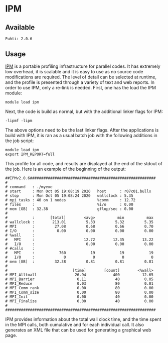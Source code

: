 # IPM

## Available
    Puhti: 2.0.6
## Usage  
[IPM](http://ipm-hpc.sourceforge.net/) is a portable profiling infrastructure for parallel codes. It has extremely low overhead, it is scalable and it is easy to use as no source code modifications are required. The level of detail can be selected at runtime, and the profile is presented through a variety of text and web reports.  In order to use IPM, only a re-link is needed. First, one has the load the IPM module:
```
module load ipm
```

Next, the code is build as normal, but with the additional linker flags for IPM: 
```
-lipmf -lipm
```
The above options need to be the last linker flags. After the applications is build with IPM, it is ran as a usual batch job with the following additions 
in the job script:
```
module load ipm
export IPM_REPORT=full
```
This profile for all code, and results are displayed at the end of the stdout of the job. Here is an example of the beginning of the output:
```
##IPMv2.0.6########################################################
#
# command   : ./myexe
# start     : Mon Oct 05 19:08:19 2020   host      : r07c01.bullx    
# stop      : Mon Oct 05 19:08:24 2020   wallclock : 5.35
# mpi_tasks : 40 on 1 nodes              %comm     : 12.72
# files     :                            %i/o      : 0.00
# mem [GB]  : 32.38                      gflop/sec : 0.00
#
#           :       [total]        <avg>          min          max
# wallclock :        213.01         5.33         5.32         5.35 
# MPI       :         27.08         0.68         0.66         0.70 
# I/O       :          0.00         0.00         0.00         0.00 
# %wall     :
#   MPI     :                      12.72        12.35        13.22 
#   I/O     :                       0.00         0.00         0.00 
# #calls    :
#   MPI     :           760           19           19           19
#   I/O     :             0            0            0            0
# mem [GB]  :         32.38         0.81         0.81         0.81 
#
#                             [time]        [count]        <%wall>
# MPI_Alltoall                 26.94            400          12.65
# MPI_Barrier                   0.11             40           0.05
# MPI_Reduce                    0.03             80           0.01
# MPI_Comm_rank                 0.00             80           0.00
# MPI_Comm_size                 0.00             80           0.00
# MPI_Init                      0.00             40           0.00
# MPI_Finalize                  0.00             40           0.00
#
###################################################################
```
IPM provides information about the total wall clock time, and the time spent in the MPI calls, both cumulative and for each individual call. It also generates an XML file that can be used for generating a graphical web page.
